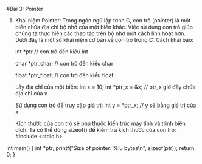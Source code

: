 #Bài 3: Pointer
1. Khái niệm Pointer:
  Trong ngôn ngữ lập trình C, con trỏ (pointer) là một biến chứa địa chỉ bộ nhớ của một biến khác. Việc sử dụng con trỏ giúp chúng ta thực hiện các thao tác trên bộ nhớ một cách linh hoạt hơn. Dưới đây là một số   khái niệm cơ bản về con trỏ trong C:
	Cách khai báo:

    int *ptr  // con trỏ đến kiểu int
    
    char *ptr_char;  // con trỏ đến kiểu char
    
    float *ptr_float;  // con trỏ đến kiểu float


	Lấy địa chỉ của một biến:
int x = 10;
int *ptr_x = &x;  // ptr_x giờ đây chứa địa chỉ của x


	Sử dụng con trỏ để truy cập giá trị:
int y = *ptr_x;  // y sẽ bằng giá trị của x

 
	Kích thước của con trỏ sẽ phụ thuộc kiến trúc máy tính và trình biên dịch. Ta có thể dùng sizeof() để kiểm tra kích thước của con trỏ:
#include <stdio.h>

int main() {
    int *ptr;
    printf("Size of pointer: %lu bytes\n", sizeof(ptr));
    return 0;
}


